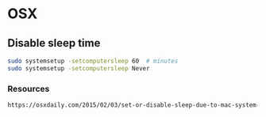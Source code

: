 # OSX

## Disable sleep time

```sh
sudo systemsetup -setcomputersleep 60  # minutes
sudo systemsetup -setcomputersleep Never
```

### Resources

```html
https://osxdaily.com/2015/02/03/set-or-disable-sleep-due-to-mac-system-inactivity-from-the-command-line-in-os-x/
```
